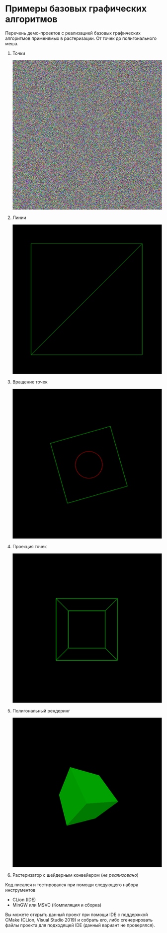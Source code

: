 # Примеры базовых графических алгоритмов
Перечень демо-проектов с реализацией базовых графических алгоритмов применямых в растеризации. От точек до полигонального меша.

1) Точки

   ![изображение](README_files/points.png)
   
2) Линии

   ![изображение](README_files/lines.png)
   
3) Вращение точек

   ![изображение](README_files/rotation.png)
   
4) Проекция точек

    ![изображение](README_files/projection.png)
    
5) Полигональный рендеринг
    
    ![изображение](README_files/polygons.png)
    
6) Растеризатор с шейдерным конвейером (_не реализовано_)

Код писался и тестировался при помощи следующего набора инструментов
 - CLion (IDE)
 - MinGW или MSVC (Компиляция и сборка)



Вы можете открыть данный проект при помощи IDE с поддержкой CMake (CLion, Visual Studio 2019) и собрать его, 
либо сгенерировать файлы проекта для подходящей IDE (данный вариант не проверялся).




